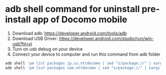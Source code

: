 # adb shell command for uninstall pre-install app of Docomo mobile
1. Download adb: https://developer.android.com/tools/adb
2. Download USB Driver: https://developer.android.com/studio/run/win-usb?hl=vi
3. Turn on usb debug on your device
4. Connect your device to computer and run this command from adb folder
```sh
adb shell 'pm list packages jp.co.nttdocomo | sed "s/package://" | xargs -r -n1 pm uninstall -k --user 0'
adb shell 'pm list packages com.nttdocomo | sed "s/package://" | xargs -r -n1 pm uninstall -k --user 0'
```
